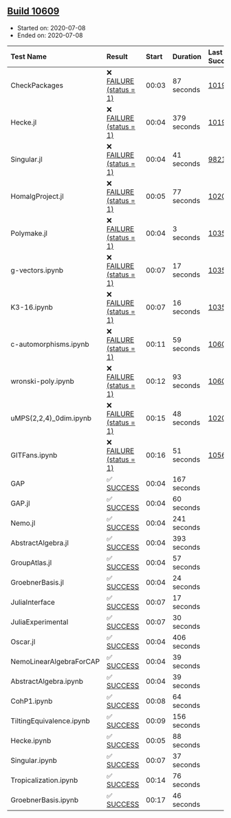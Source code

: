 ## [Build 10609](https://oscarci.mathematik.uni-kl.de/job/oscar/10609/)

* Started on: 2020-07-08
* Ended on: 2020-07-08

| Test Name    | Result | Start | Duration | Last Success | First Failure |
|:-------------|:-------|:------|:---------|:-------------|:--------------|
| CheckPackages | ❌ [FAILURE (status = 1)](https://oscarci.mathematik.uni-kl.de/job/oscar/10609/artifact/logs/build-10609/CheckPackages.log) | 00:03 | 87 seconds | [10197](https://oscarci.mathematik.uni-kl.de/job/oscar/10197/) | [10198](https://oscarci.mathematik.uni-kl.de/job/oscar/10198/) |
| Hecke.jl | ❌ [FAILURE (status = 1)](https://oscarci.mathematik.uni-kl.de/job/oscar/10609/artifact/logs/build-10609/Hecke.jl.log) | 00:04 | 379 seconds | [10197](https://oscarci.mathematik.uni-kl.de/job/oscar/10197/) | [10198](https://oscarci.mathematik.uni-kl.de/job/oscar/10198/) |
| Singular.jl | ❌ [FAILURE (status = 1)](https://oscarci.mathematik.uni-kl.de/job/oscar/10609/artifact/logs/build-10609/Singular.jl.log) | 00:04 | 41 seconds | [9821](https://oscarci.mathematik.uni-kl.de/job/oscar/9821/) | [9822](https://oscarci.mathematik.uni-kl.de/job/oscar/9822/) |
| HomalgProject.jl | ❌ [FAILURE (status = 1)](https://oscarci.mathematik.uni-kl.de/job/oscar/10609/artifact/logs/build-10609/HomalgProject.jl.log) | 00:05 | 77 seconds | [10209](https://oscarci.mathematik.uni-kl.de/job/oscar/10209/) | [10210](https://oscarci.mathematik.uni-kl.de/job/oscar/10210/) |
| Polymake.jl | ❌ [FAILURE (status = 1)](https://oscarci.mathematik.uni-kl.de/job/oscar/10609/artifact/logs/build-10609/Polymake.jl.log) | 00:04 | 3 seconds | [10356](https://oscarci.mathematik.uni-kl.de/job/oscar/10356/) | [10357](https://oscarci.mathematik.uni-kl.de/job/oscar/10357/) |
| g-vectors.ipynb | ❌ [FAILURE (status = 1)](https://oscarci.mathematik.uni-kl.de/job/oscar/10609/artifact/logs/build-10609/g-vectors.ipynb.log) | 00:07 | 17 seconds | [10356](https://oscarci.mathematik.uni-kl.de/job/oscar/10356/) | [10357](https://oscarci.mathematik.uni-kl.de/job/oscar/10357/) |
| K3-16.ipynb | ❌ [FAILURE (status = 1)](https://oscarci.mathematik.uni-kl.de/job/oscar/10609/artifact/logs/build-10609/K3-16.ipynb.log) | 00:07 | 16 seconds | [10356](https://oscarci.mathematik.uni-kl.de/job/oscar/10356/) | [10357](https://oscarci.mathematik.uni-kl.de/job/oscar/10357/) |
| c-automorphisms.ipynb | ❌ [FAILURE (status = 1)](https://oscarci.mathematik.uni-kl.de/job/oscar/10609/artifact/logs/build-10609/c-automorphisms.ipynb.log) | 00:11 | 59 seconds | [10608](https://oscarci.mathematik.uni-kl.de/job/oscar/10608/) | [10609](https://oscarci.mathematik.uni-kl.de/job/oscar/10609/) |
| wronski-poly.ipynb | ❌ [FAILURE (status = 1)](https://oscarci.mathematik.uni-kl.de/job/oscar/10609/artifact/logs/build-10609/wronski-poly.ipynb.log) | 00:12 | 93 seconds | [10606](https://oscarci.mathematik.uni-kl.de/job/oscar/10606/) | [10607](https://oscarci.mathematik.uni-kl.de/job/oscar/10607/) |
| uMPS(2,2,4)_0dim.ipynb | ❌ [FAILURE (status = 1)](https://oscarci.mathematik.uni-kl.de/job/oscar/10609/artifact/logs/build-10609/uMPS-2-2-4-_0dim.ipynb.log) | 00:15 | 48 seconds | [10209](https://oscarci.mathematik.uni-kl.de/job/oscar/10209/) | [10210](https://oscarci.mathematik.uni-kl.de/job/oscar/10210/) |
| GITFans.ipynb | ❌ [FAILURE (status = 1)](https://oscarci.mathematik.uni-kl.de/job/oscar/10609/artifact/logs/build-10609/GITFans.ipynb.log) | 00:16 | 51 seconds | [10566](https://oscarci.mathematik.uni-kl.de/job/oscar/10566/) | [10567](https://oscarci.mathematik.uni-kl.de/job/oscar/10567/) |
| GAP | ✅ [SUCCESS](https://oscarci.mathematik.uni-kl.de/job/oscar/10609/artifact/logs/build-10609/GAP.log) | 00:04 | 167 seconds |  |  |
| GAP.jl | ✅ [SUCCESS](https://oscarci.mathematik.uni-kl.de/job/oscar/10609/artifact/logs/build-10609/GAP.jl.log) | 00:04 | 60 seconds |  |  |
| Nemo.jl | ✅ [SUCCESS](https://oscarci.mathematik.uni-kl.de/job/oscar/10609/artifact/logs/build-10609/Nemo.jl.log) | 00:04 | 241 seconds |  |  |
| AbstractAlgebra.jl | ✅ [SUCCESS](https://oscarci.mathematik.uni-kl.de/job/oscar/10609/artifact/logs/build-10609/AbstractAlgebra.jl.log) | 00:04 | 393 seconds |  |  |
| GroupAtlas.jl | ✅ [SUCCESS](https://oscarci.mathematik.uni-kl.de/job/oscar/10609/artifact/logs/build-10609/GroupAtlas.jl.log) | 00:04 | 57 seconds |  |  |
| GroebnerBasis.jl | ✅ [SUCCESS](https://oscarci.mathematik.uni-kl.de/job/oscar/10609/artifact/logs/build-10609/GroebnerBasis.jl.log) | 00:04 | 24 seconds |  |  |
| JuliaInterface | ✅ [SUCCESS](https://oscarci.mathematik.uni-kl.de/job/oscar/10609/artifact/logs/build-10609/JuliaInterface.log) | 00:07 | 17 seconds |  |  |
| JuliaExperimental | ✅ [SUCCESS](https://oscarci.mathematik.uni-kl.de/job/oscar/10609/artifact/logs/build-10609/JuliaExperimental.log) | 00:07 | 30 seconds |  |  |
| Oscar.jl | ✅ [SUCCESS](https://oscarci.mathematik.uni-kl.de/job/oscar/10609/artifact/logs/build-10609/Oscar.jl.log) | 00:04 | 406 seconds |  |  |
| NemoLinearAlgebraForCAP | ✅ [SUCCESS](https://oscarci.mathematik.uni-kl.de/job/oscar/10609/artifact/logs/build-10609/NemoLinearAlgebraForCAP.log) | 00:04 | 39 seconds |  |  |
| AbstractAlgebra.ipynb | ✅ [SUCCESS](https://oscarci.mathematik.uni-kl.de/job/oscar/10609/artifact/logs/build-10609/AbstractAlgebra.ipynb.log) | 00:04 | 39 seconds |  |  |
| CohP1.ipynb | ✅ [SUCCESS](https://oscarci.mathematik.uni-kl.de/job/oscar/10609/artifact/logs/build-10609/CohP1.ipynb.log) | 00:08 | 64 seconds |  |  |
| TiltingEquivalence.ipynb | ✅ [SUCCESS](https://oscarci.mathematik.uni-kl.de/job/oscar/10609/artifact/logs/build-10609/TiltingEquivalence.ipynb.log) | 00:09 | 156 seconds |  |  |
| Hecke.ipynb | ✅ [SUCCESS](https://oscarci.mathematik.uni-kl.de/job/oscar/10609/artifact/logs/build-10609/Hecke.ipynb.log) | 00:05 | 88 seconds |  |  |
| Singular.ipynb | ✅ [SUCCESS](https://oscarci.mathematik.uni-kl.de/job/oscar/10609/artifact/logs/build-10609/Singular.ipynb.log) | 00:07 | 37 seconds |  |  |
| Tropicalization.ipynb | ✅ [SUCCESS](https://oscarci.mathematik.uni-kl.de/job/oscar/10609/artifact/logs/build-10609/Tropicalization.ipynb.log) | 00:14 | 76 seconds |  |  |
| GroebnerBasis.ipynb | ✅ [SUCCESS](https://oscarci.mathematik.uni-kl.de/job/oscar/10609/artifact/logs/build-10609/GroebnerBasis.ipynb.log) | 00:17 | 46 seconds |  |  |
